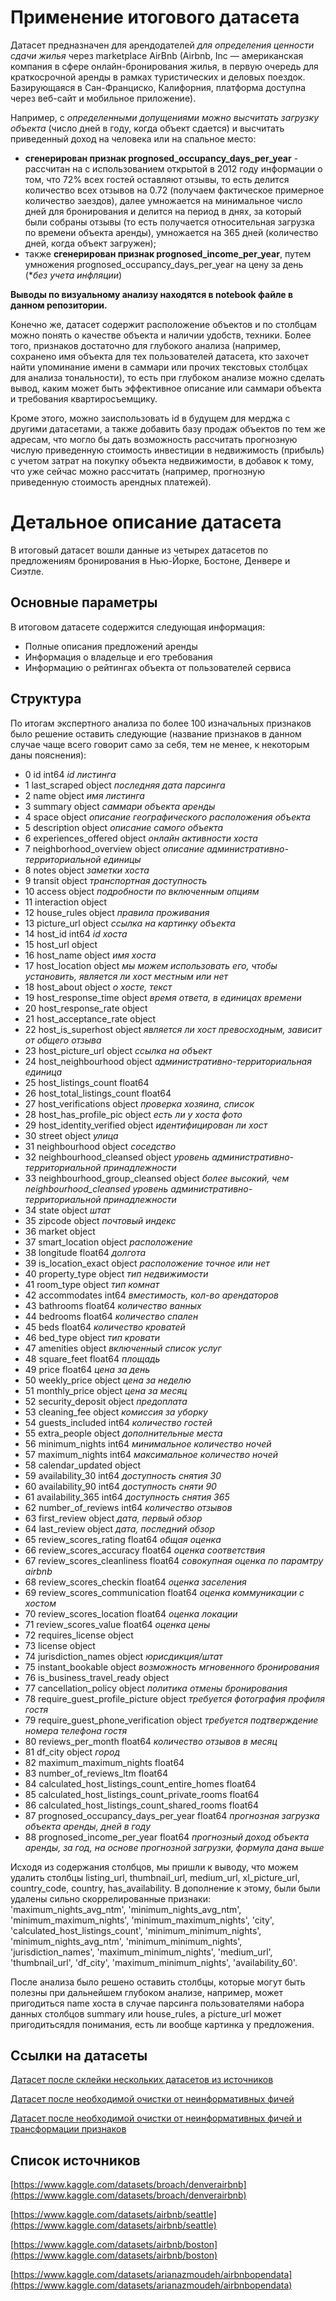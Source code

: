 # Применение итогового датасета 
﻿Датасет предназначен для арендодателей *для определения ценности сдачи жилья* через marketplace AirBnb (Airbnb, Inc — американская компания в сфере онлайн-бронирования жилья, в первую очередь для краткосрочной аренды в рамках туристических и деловых поездок. Базирующаяся в Сан-Франциско, Калифорния, платформа доступна через веб-сайт и мобильное приложение).

Например, с *определенными допущениями можно высчитать загрузку объекта* (число дней в году, когда объект сдается) и высчитать приведенный доход на человека или на спальное место:
- **сгенерирован признак prognosed_occupancy_days_per_year** - рассчитан на с использованием открытой в 2012 году информации о том, что 72% всех гостей оставляют отзывы, то есть делится количество всех отзывов на 0.72 (получаем фактическое примерное количество заездов), далее умножается на минимальное число дней для бронирования и делится на период в днях, за который были собраны отзывы (то есть получается относительная загрузка по времени объекта аренды), умножается на 365 дней (количество дней, когда объект загружен);
- также **сгенерирован признак prognosed_income_per_year**, путем умножения prognosed_occupancy_days_per_year на цену за день (**без учета инфляции*)

**Выводы по визуальному анализу находятся в notebook файле в данном репозитории.**

Конечно же, датасет содержит расположение объектов и по столбцам можно понять о качестве объекта и наличии удобств, техники. 
Более того, признаков достаточно для глубокого анализа (например, сохранено имя объекта для тех пользователей датасета, кто захочет найти упоминание имени в саммари или прочих текстовых столбцах для анализа тональности), то есть при глубоком анализе можно сделать вывод, каким может быть эффективное описание или саммари объекта и требования квартиросъемщику.

Кроме этого, можно заиспользовать id в будущем для мерджа с другими датасетами, а также добавить базу продаж объектов по тем же адресам, что могло бы дать возможность рассчитать прогнозную числую приведенную стоимость инвестиции в недвижимость (прибыль) с учетом затрат на покупку объекта недвижимости, в добавок к тому, что уже сейчас можно рассчитать (например, прогнозную приведенную стоимость арендных платежей).


# Детальное описание датасета

В итоговый датасет вошли данные из четырех датасетов по предложениям бронирования в Нью-Йорке, Бостоне, Денвере и Сиэтле. 

## Основные параметры

В итоговом датасете содержится следующая информация:
 - Полные описания предложений аренды
 - Информация о владельце и его требования
 - Информацию о рейтингах объекта от пользователей сервиса

## Структура

По итогам экспертного анализа по более 100 изначальных признаков было решение оставить следующие (название признаков в данном случае чаще всего говорит само за себя, тем не менее, к некоторым даны пояснения):

 - 0 id int64 *id листинга*
 - 1 last_scraped object	*последняя дата парсинга*
 - 2 name object	*имя листинга*
 - 3 summary object	*саммари объекта аренды*
 - 4 space object	*описание географического расположения объекта*
 - 5 description object	*описание самого объекта*
 - 6 experiences_offered object	*онлайн активности хоста*
 - 7 neighborhood_overview object	*описание административно-территориальной единицы*
 - 8 notes object	*заметки хоста*
 - 9 transit object	*транспортная доступность*
 - 10 access object	*подробности по включенным опциям*
 - 11 interaction object
 - 12 house_rules object	*правила проживания*
 - 13 picture_url object	*ссылка на картинку объекта*
 - 14 host_id int64	*id хоста*
 - 15 host_url object
 - 16 host_name object	*имя хоста*
 - 17 host_location object	*мы можем использовать его, чтобы установить, является ли хост местным или нет*
 - 18 host_about object	*о хосте, текст*
 - 19 host_response_time object	*время ответа, в единицах времени*
 - 20 host_response_rate object
 - 21 host_acceptance_rate object
 - 22 host_is_superhost object	*является ли хост превосходным, зависит от общего отзыва*
 - 23 host_picture_url object	*ссылка на объект*
 - 24 host_neighbourhood object	*административно-территориальная единица*
 - 25 host_listings_count float64	
 - 26 host_total_listings_count float64	
 - 27 host_verifications object	*проверка хозяина, список*
 - 28 host_has_profile_pic object	*есть ли у хоста фото*
 - 29 host_identity_verified object	*идентифицирован ли хост*
 - 30 street object	*улица*
 - 31 neighbourhood object	*соседство*
 - 32 neighbourhood_cleansed object	*уровень административно-территориальной принадлежности*
 - 33 neighbourhood_group_cleansed object	*более высокий, чем neighbourhood_cleansed уровень административно-территориальной принадлежности*
 - 34 state object	*штат*
 - 35 zipcode object	*почтовый индекс*
 - 36 market object
 - 37 smart_location object	*расположение*
 - 38 longitude float64	*долгота*
 - 39 is_location_exact object	*расположение точное или нет*
 - 40 property_type object	*тип недвижимости*
 - 41 room_type object	*тип комнат*
 - 42 accommodates int64	*вместимость, кол-во арендаторов*
 - 43 bathrooms float64	*количество ванных*
 - 44 bedrooms float64	*количество спален*
 - 45 beds float64	*количество кроватей*
 - 46 bed_type object	*тип кровати*
 - 47 amenities object	*включенный список услуг*
 - 48 square_feet float64	*площадь*
 - 49 price float64	*цена за день*
 - 50 weekly_price object	*цена за неделю*
 - 51 monthly_price object	*цена за месяц*
 - 52 security_deposit object	*предоплата*
 - 53 cleaning_fee object	*комиссия за уборку*
 - 54 guests_included int64	*количество гостей*
 - 55 extra_people object	*дополнительные места*
 - 56 minimum_nights int64	*минимальное количество ночей*
 - 57 maximum_nights int64	*максимальное количество ночей*
 - 58 calendar_updated object
 - 59 availability_30 int64	*доступность снятия 30*
 - 60 availability_90 int64	*доступность сняти 90*
 - 61 availability_365 int64	*доступность снятия 365*
 - 62 number_of_reviews int64	*количество отзывов*
 - 63 first_review object	*дата, первый обзор*
 - 64 last_review object	*дата, последний обзор*
 - 65 review_scores_rating float64	*общая оценка*
 - 66 review_scores_accuracy float64	*оценка соответствия*
 - 67 review_scores_cleanliness float64	*совокупная оценка по парамтру airbnb*
 - 68 review_scores_checkin float64	*оценка заселения*
 - 69 review_scores_communication float64	*оценка коммуникации с хостом*
 - 70 review_scores_location float64	*оценка локации*
 - 71 review_scores_value float64	*оценка цены*
 - 72 requires_license object
 - 73 license object
 - 74 jurisdiction_names object	*юрисдикция/штат*
 - 75 instant_bookable object	*возможность мгновенного бронирования*
 - 76 is_business_travel_ready object
 - 77 cancellation_policy object	*политика отмены бронирования*
 - 78 require_guest_profile_picture object	*требуется фотография профиля гостя*
 - 79 require_guest_phone_verification object	*требуется подтверждение номера телефона гостя*
 - 80 reviews_per_month float64	*количество отзывов в месяц*
 - 81 df_city object *город*
 - 82 maximum_maximum_nights float64	
 - 83 number_of_reviews_ltm float64	
 - 84 calculated_host_listings_count_entire_homes float64	
 - 85 calculated_host_listings_count_private_rooms float64	
 - 86 calculated_host_listings_count_shared_rooms float64
 - 87  prognosed_occupancy_days_per_year             float64 *прогнозная загрузка объекта аренды, дней в году*      
 - 88  prognosed_income_per_year                     float64 *прогнозный доход объекта аренды, за год, на основе прогнозной загрузки, формула дана выше*      

Исходя из содержания столбцов, мы пришли к выводу, что можем удалить столбцы listing_url, thumbnail_url, medium_url, xl_picture_url, country_code, country, has_availability.
В дополнение к этому, были были удалены сильно скоррелированные признаки:
'maximum_nights_avg_ntm', 'minimum_nights_avg_ntm', 'minimum_maximum_nights', 'minimum_maximum_nights', 'city', 'calculated_host_listings_count', 'minimum_minimum_nights', 'minimum_nights_avg_ntm', 'minimum_minimum_nights', 'jurisdiction_names', 'maximum_minimum_nights', 'medium_url', 'thumbnail_url', 'df_city', 'maximum_minimum_nights', 'availability_60'.
  
После анализа было решено оставить столбцы, которые могут быть полезны при дальнейшем глубоком анализе, например, может пригодиться name хоста в случае парсинга пользователями набора данных столбцов summary или house_rules, а picture_url может пригодитьсядля понимания, есть ли вообще картинка у предложения.

## Ссылки на датасеты
[Датасет после склейки нескольких датасетов из источников](https://drive.google.com/file/d/1wrZYskv9ip9_phHSFQaCCKMeTytY7V2M/view?usp=share_link)

[Датасет после необходимой очистки от неинформативных фичей](https://drive.google.com/file/d/1_SK2dK48WFqYn0P1u1dsljkl9MBrM6wR/view?usp=share_link)

[Датасет после необходимой очистки от неинформативных фичей и трансформации признаков](https://drive.google.com/file/d/1rtQ5M5pAas0rWm0E4MIYWroArb_G44E0/view?usp=share_link)


## Список источников
[https://www.kaggle.com/datasets/broach/denverairbnb](https://www.kaggle.com/datasets/broach/denverairbnb)

[https://www.kaggle.com/datasets/airbnb/seattle](https://www.kaggle.com/datasets/airbnb/seattle)

[https://www.kaggle.com/datasets/airbnb/boston](https://www.kaggle.com/datasets/airbnb/boston)

[https://www.kaggle.com/datasets/arianazmoudeh/airbnbopendata](https://www.kaggle.com/datasets/arianazmoudeh/airbnbopendata)
